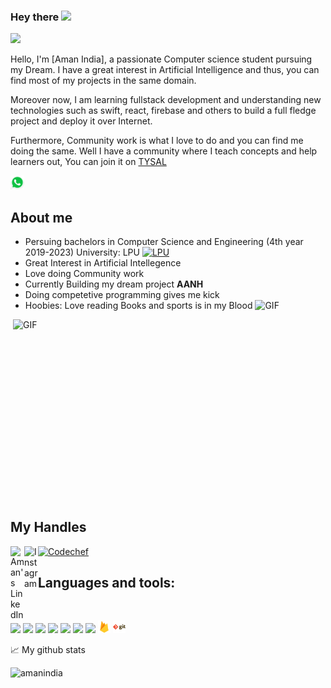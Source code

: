 ### Hey there <img src="https://media.giphy.com/media/hvRJCLFzcasrR4ia7z/giphy.gif" width="25px">

![](https://visitor-badge.glitch.me/badge?page_id=amanindia.amanindia)
</br>

Hello, I'm [Aman India], a passionate Computer science student pursuing my Dream. I have a great interest in Artificial Intelligence and thus, you can find most of my projects in the same domain.

Moreover now, I am learning fullstack development and understanding new technologies such as swift, react, firebase and others to build a full fledge project and deploy it over Internet.

Furthermore, Community work is what I love to do and you can find me doing the same. Well I have a community where I teach concepts and help learners out, You can join it on <a href="https://chat.whatsapp.com/HA6NMdYFt71IiyhAFaR7zm"> TYSAL </a>

<a href="https://chat.whatsapp.com/HA6NMdYFt71IiyhAFaR7zm">
  <img " alt="TYSAL" width="22px" src="https://github.com/appicons/Whatsapp/blob/master/icons/whatsapp_194x194.png" />
</a>


<h2> About me </h2>
<ul>
  <li>Persuing bachelors in Computer Science and Engineering (4th year 2019-2023) University: LPU <a href="https://www.lpu.in/">
  <img " alt="LPU" width="22px" src="https://upload.wikimedia.org/wikipedia/en/thumb/3/3a/Lovely_Professional_University_logo.png/120px-Lovely_Professional_University_logo.png" />
</a> </li>
<li>Great Interest in Artificial Intellegence</li>
<li>Love doing Community work</li>
 <li>Currently Building my dream project <strong> AANH </strong></li>
<li>Doing competetive programming gives me kick <a href="https://www.codechef.com/users/amanindia"> </a>
  <li> Hoobies: Love reading Books and sports is in my Blood <img  alt="GIF" src="https://w7.pngwing.com/pngs/643/954/png-transparent-hobby-symbol-computer-icons-interests-text-photography-public-relations.png" width="20" height="20" </li>
  
 </ul>
  <img align="right" alt="GIF" src="https://github.com/abhisheknaiidu/abhisheknaiidu/blob/master/code.gif?raw=true" width="500" height="320" />
  
<h2>My Handles </h2>
<a href="https://www.linkedin.com/in/amanindia/">
  <img align="left" alt="Aman's LinkedIn" width="22px" src="https://raw.githubusercontent.com/peterthehan/peterthehan/master/assets/linkedin.svg" />
</a>
                              
<a href="https://www.codechef.com/users/amanindia">
  <img  alt="Codechef" width="22px" src="https://i.pinimg.com/originals/c5/d9/fc/c5d9fc1e18bcf039f464c2ab6cfb3eb6.jpg" />
</a> </li> 

</a>
<a href="https://www.instagram.com/aman__2o/">
  <img align="left" alt="Instagram" width="22px" src="https://cdn.pixabay.com/photo/2021/06/15/12/17/instagram-6338401__340.png" />
</a> </li> 
                              
                              
</br>
<h2>Languages and tools: </h2>
</br>

<code><img height="20" src="https://github.com/get-icon/geticon/blob/master/icons/c-plusplus.svg"></code>
<code><img height="20" src="https://github.com/get-icon/geticon/blob/master/icons/python.svg"></code>
<code><img height="20" src="https://github.com/get-icon/geticon/blob/master/icons/jupyter.svg"></code>
<code><img height="20" src="https://github.com/get-icon/geticon/blob/master/icons/flutter.svg"></code>
<code><img height="20" src="https://github.com/get-icon/geticon/blob/master/icons/azure.svg"></code>
<code><img height="20" src="https://github.com/get-icon/geticon/blob/master/icons/c.svg"></code>
<code><img height="20" src="https://github.com/get-icon/geticon/blob/master/icons/java.svg"></code>
<code><img height="20" src="https://raw.githubusercontent.com/github/explore/80688e429a7d4ef2fca1e82350fe8e3517d3494d/topics/firebase/firebase.png"></code>
<code><img height="20" src="https://raw.githubusercontent.com/github/explore/80688e429a7d4ef2fca1e82350fe8e3517d3494d/topics/git/git.png"></code>



📈 My github stats

<p align="left"> <img src="https://github-readme-stats.vercel.app/api?username=mramanindia&show_icons=true&theme=gotham" alt="amanindia" />




